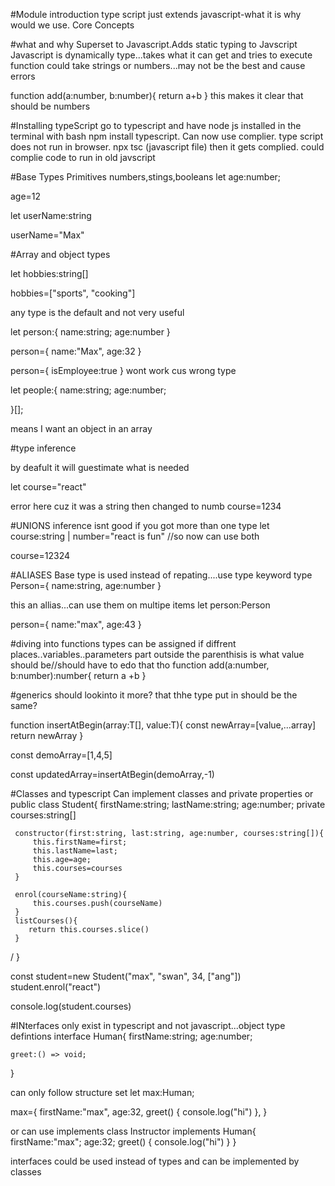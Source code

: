 #Module introduction
type script just extends javascript-what it is why would we use. Core Concepts

#what and why
Superset to Javascript.Adds static typing to Javscript
Javascript is dynamically type...takes what it can get and tries to execute
function could take strings or numbers...may not be the best and cause errors

function add(a:number, b:number){
return a+b
}
this makes it clear that should be numbers

#Installing typeScript
go to typescript and have node js installed
in the terminal with bash npm install typescript. Can now use complier. type script does not run in browser. npx tsc (javascript file) then it gets complied.
could complie code to run in old javscript

#Base Types Primitives
numbers,stings,booleans
let age:number;

age=12

let userName:string

userName="Max"

#Array and object types

let hobbies:string[]

hobbies=["sports", "cooking"]

any type is the default and not very useful

let person:{
name:string;
age:number
}

person={
name:"Max",
age:32
}

person={
isEmployee:true
}
wont work cus wrong type

let people:{
name:string;
age:number;

}[];

means I want an object in an array

#type inference

by deafult it will guestimate what is needed

let course="react"

error here cuz it was a string then changed to numb
course=1234

#UNIONS
inference isnt good if you got more than one type
let course:string | number="react is fun" //so now can use both

course=12324

#ALIASES
Base type is used instead of repating....use type keyword
type Person={
name:string,
age:number
}

this an allias...can use them on multipe items
let person:Person

person={
name:"max",
age:43
}

#diving into functions
types can be assigned if diffrent places..variables..parameters
part outside the parenthisis is what value should be//should have to edo that tho
function add(a:number, b:number):number{
return a +b
}

#generics
should lookinto it more? that thhe type put in should be the same?

function insertAtBegin<T>(array:T[], value:T){
const newArray=[value,...array]
return newArray
}

const demoArray=[1,4,5]

const updatedArray=insertAtBegin(demoArray,-1)

#Classes and typescript
Can implement classes and private properties or public
class Student{
firstName:string;
lastName:string;
age:number;
private courses:string[]

     constructor(first:string, last:string, age:number, courses:string[]){
         this.firstName=first;
         this.lastName=last;
         this.age=age;
         this.courses=courses
     }

     enrol(courseName:string){
         this.courses.push(courseName)
     }
     listCourses(){
        return this.courses.slice()
     }

/ }

const student=new Student("max", "swan", 34, ["ang"])
student.enrol("react")

console.log(student.courses)

#INterfaces
only exist in typescript and not javascript...object type defintions
interface Human{
firstName:string;
age:number;

    greet:() => void;

}

can only follow structure set
let max:Human;

max={
firstName:"max",
age:32,
greet() {
console.log("hi")
},
}

or can use implements
class Instructor implements Human{
firstName:"max";
age:32;
greet() {
console.log("hi")
}
}

interfaces could be used instead of types and can be implemented by classes
